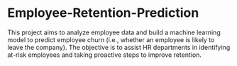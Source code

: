 # Employee-Retention-Prediction
This project aims to analyze employee data and build a machine learning model to predict employee churn (i.e., whether an employee is likely to leave the company). The objective is to assist HR departments in identifying at-risk employees and taking proactive steps to improve retention.
